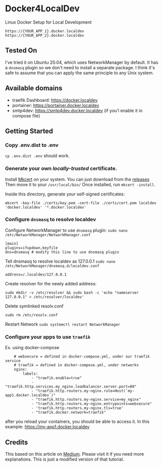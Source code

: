 # Docker4LocalDev
Linux Docker Setup for Local Development
```
https://{YOUR_APP_1}.docker.localdev
https://{YOUR_APP_2}.docker.localdev
```

## Tested On
I've tried it on Ubuntu 20.04, which uses NetworkManager by default.
It has a `dnsmasq` plugin so we don't need to install a separate package. 
I think it's safe to assume that you can apply the same principle to any Unix system.

## Available domains

* traefik Dashboard: https://docker.localdev
* portainer: https://portainer.docker.localdev
* smtp4dev: https://smtp4dev.docker.localdev (if you'l enable it in compose file)

## Getting Started

### Copy .env.dist to .env
`cp .env.dist .env` should work. 
### Generate your own _locally-trusted_ certificate.

Install [Mkcert](https://github.com/FiloSottile/mkcert) on your system.
You can just download from the [releases](https://github.com/FiloSottile/mkcert/releases)
Then move it to your `/usr/local/bin/`
Once installed, run `mkcert -install`.

Inside this directory, generate your self-signed certificates:

`mkcert -key-file ./certs/key.pem -cert-file ./certs/cert.pem localdev 'docker.localdev' '*.docker.localdev'`

### Configure `dnsmasq` to resolve localdev

Configure NetworkManager to use `dnsmasq` plugin:
`sudo nano /etc/NetworkManager/NetworkManager.conf`
```
[main]
plugins=ifupdown,keyfile
dns=dnsmasq # modify this line to use dnsmasq plugin
```
Tell dnsmasq to resolve localdev as 127.0.0.1
`sudo nano /etc/NetworkManager/dnsmasq.d/localdev.conf`
```
address=/.localdev/127.0.0.1
```
Create resolver for the newly added address:
```
sudo mkdir -v /etc/resolver && sudo bash -c 'echo "nameserver 127.0.0.1" > /etc/resolver/localdev'
```
Delete symlinked resolv.conf
```
sudo rm /etc/resolv.conf
```
Restart Network
`sudo systemctl restart NetworkManager`

### Configure your apps to use `traefik`
Ex. using docker-compose
```
    # websecure = defined in docker-compose.yml, under our traefik service
    # traefik = defined in docker-compose.yml, under networks
    nginx:
        labels:
            - "traefik.enable=true"
            - "traefik.http.services.my_nginx.loadbalancer.server.port=80"
            - "traefik.http.routers.my-nginx.rule=Host(`my-app1.docker.localdev`)"
            - "traefik.http.routers.my-nginx.service=my_nginx"
            - "traefik.http.routers.my-nginx.entrypoints=websecure"
            - 'traefik.http.routers.my-nginx.tls=true'
            - "traefik.docker.network=traefik"
```
after you reload your containers, you should be able to access it. In this example: https://my-app1.docker.localdev

## Credits
This based on this article on [Medium](https://medium.com/soulweb-academy/docker-local-dev-stack-with-traefik-https-dnsmasq-locally-trusted-certificate-for-ubuntu-20-04-5f036c9af83d). Please visit it if you need more explanations. This is just a modified version of that tutorial.
